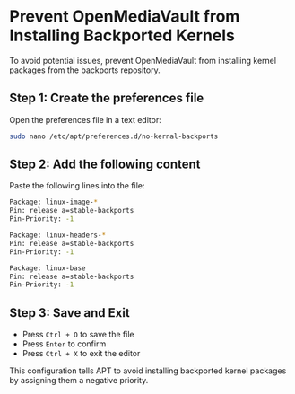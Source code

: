 # Prevent OpenMediaVault from Installing Backported Kernels

To avoid potential issues, prevent OpenMediaVault from installing kernel packages from the backports repository.

## Step 1: Create the preferences file

Open the preferences file in a text editor:

```bash
sudo nano /etc/apt/preferences.d/no-kernal-backports
```

## Step 2: Add the following content

Paste the following lines into the file:

```bash
Package: linux-image-*
Pin: release a=stable-backports
Pin-Priority: -1

Package: linux-headers-*
Pin: release a=stable-backports
Pin-Priority: -1

Package: linux-base
Pin: release a=stable-backports
Pin-Priority: -1
```

## Step 3: Save and Exit

- Press `Ctrl + O` to save the file  
- Press `Enter` to confirm  
- Press `Ctrl + X` to exit the editor

This configuration tells APT to avoid installing backported kernel packages by assigning them a negative priority.
